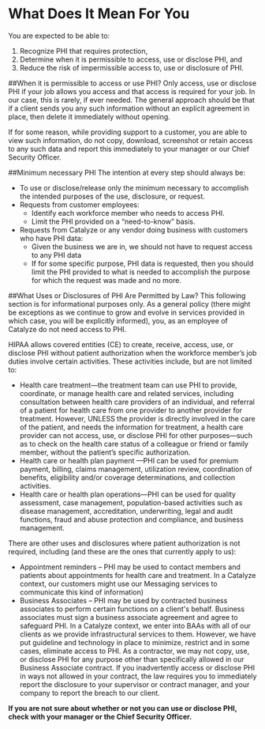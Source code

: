 # What Does It Mean For You

You are expected to be able to:
1. Recognize PHI that requires protection,
2. Determine when it is permissible to access, use or disclose PHI, and
3. Reduce the risk of impermissible access to, use or disclosure of PHI.


##When it is permissible to access or use PHI?
Only access, use or disclose PHI if your job allows you access and that access is required for your job. In our case, this is rarely, if ever needed. The general approach should be that if a client sends you any such information without an explicit agreement in place, then delete it immediately without opening.

If for some reason, while providing support to a customer, you are able to view such information, do not copy, download, screenshot or retain access to any such data and report this immediately to your manager or our Chief Security Officer.

##Minimum necessary PHI
The intention at every step should always be:
- To use or disclose/release only the minimum necessary to accomplish the intended purposes of the use, disclosure, or request.
- Requests from customer employees:
    - Identify each workforce member who needs to access PHI.
    - Limit the PHI provided on a “need-to-know” basis.
- Requests from Catalyze or any vendor doing business with customers who have PHI data:
    - Given the business we are in, we should not have to request access to any PHI data
    - If for some specific purpose, PHI data is requested, then you should limit the PHI provided to what is needed to accomplish the purpose for which the request was made and no more.



##What Uses or Disclosures of PHI Are Permitted by Law?
This following section is for informational purposes only. As a general policy (there might be exceptions as we continue to grow and evolve in services provided in which case, you will be explicitly informed), you, as an employee of Catalyze do not need access to PHI.

HIPAA allows covered entities (CE) to create, receive, access, use, or disclose PHI without patient authorization when the workforce member’s job duties involve certain activities. These activities include, but are not limited to:

- Health care treatment—the treatment team can use PHI to provide, coordinate, or manage health care and related services, including consultation between health care providers of an individual, and referral of a patient for health care from one provider to another provider for treatment. However, UNLESS the provider is directly involved in the care of the patient, and needs the information for treatment, a health care provider can not access, use, or disclose PHI for other purposes—such as to check on the health care status of a colleague or friend or family member, without the patient’s specific authorization.
- Health care or health plan payment —PHI can be used for premium payment, billing, claims management, utilization review, coordination of benefits, eligibility and/or coverage determinations, and collection activities.
- Health care or health plan operations—PHI can be used for quality assessment, case management, population-based activities such as disease management, accreditation, underwriting, legal and audit functions, fraud and abuse protection and compliance, and business management.

There are other uses and disclosures where patient authorization is not required, including (and these are the ones that currently apply to us):
- Appointment reminders – PHI may be used to contact members and patients about appointments for health care and treatment. In a Catalyze context, our customers might use our Messaging services to communicate this kind of information)
- Business Associates – PHI may be used by contracted business associates to perform certain functions on a client's behalf. Business associates must sign a business associate agreement and agree to safeguard PHI. In a Catalyze context, we enter into BAAs with all of our clients as we provide infrastructural services to them. However, we have put guideline and technology in place to minimize, restrict and in some cases, eliminate access to PHI. As a contractor, we may not copy, use, or disclose PHI for any purpose other than specifically allowed in our Business Associate contract. If you inadvertently access or disclose PHI in ways not allowed in your contract, the law requires you to immediately report the disclosure to your supervisor or contract manager, and your company to report the breach to our client.


**If you are not sure about whether or not you can use or disclose PHI, check with your manager or the Chief Security Officer.**
